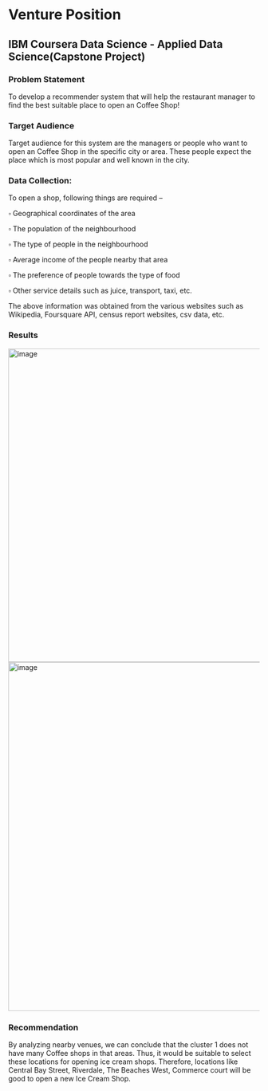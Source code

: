 # Venture Position
## IBM Coursera Data Science - Applied Data Science(Capstone Project)

### Problem Statement
To develop a recommender system that will help  the restaurant manager to find the best suitable  place to open an Coffee Shop!

### Target Audience
Target audience for this system are the managers or  people who want to open an Coffee Shop in the  specific city or area. These people expect the place  which is most popular and well known in the city. 

### Data Collection:
To open a shop, following things are required –

▫	Geographical coordinates of the area

▫	The population of the neighbourhood

▫	The type of people in the neighbourhood

▫	Average income of the people nearby that area

▫	The preference of people towards the type of food

▫	Other service details such as juice, transport, taxi, etc.


The above information was obtained from the various websites such
as Wikipedia, Foursquare API, census report websites, csv data, etc.

### Results
<img width="629" alt="image" src="https://user-images.githubusercontent.com/53925983/212795447-5c5a6b08-0202-42ec-9c61-3c3436ba299b.png">


<img width="700" alt="image" src="https://user-images.githubusercontent.com/53925983/212795464-f0f49b83-2cc1-4326-b459-7666733c567d.png">


### Recommendation
By analyzing nearby venues, we can conclude that the cluster 1  does not have many Coffee shops in that	areas. Thus, it  would be suitable to select these locations for opening ice  cream shops.
Therefore, locations like Central Bay Street, Riverdale, The  Beaches West, Commerce court will be good to open a new Ice  Cream Shop.

